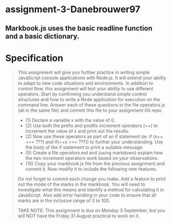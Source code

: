 # assignment-3-Danebrouwer97
## Markbook.js uses the basic readline function and a basic dictionary.
# Specification
> This assignment will give you further practice in writing simple JavaScript console applications with Node.js. It will extend your ability to adapt to new code situations and environments. In addition to control flow, this assignment will test your ability to use different operators. Start by confirming you understand simple control structures and how to write a Node application for execution on the command line. Answer each of these questions in the file operators.js (all in the same file) and commit this file to your assignment Git repo.
> 
> * (1) Declare a variable x with the value of 0.
> * (2) Use both the prefix and postfix increment operators (++) to increment the value of x and print out the results.
> * (2) Now use these operators as part of an if statement (ie: if (x++ === ???) and if(++x === ???)) to further your
understanding. Use the body of the if statement to print a suitable message.
> * (5) Create a file operators.md and (using markdown) explain how the two increment operators work based on your
observations.
> * (10) Copy your markbook.js file from the previous assignment and commit it. Now modify it to include the following
new features. 
> 
> Do not forget to commit each change you make. Add a feature to print out the mode of the marks in the markbook. You will need to investigate what this means and identify a method for calculating it in JavaScript. Also add error handling in your code to ensure that all marks are in the inclusive range of 0 to 100.
> 
> TAKE NOTE: This assignment is due on Monday 3 September, but you will NOT have the Friday 31 August practical to work on it.